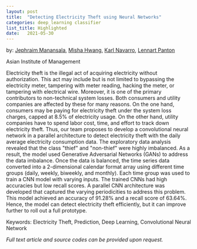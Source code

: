 ```yaml
---
layout: post
title:  "Detecting Electricity Theft using Neural Networks"
categories: deep_learning classifier
list_title: Highlighted
date:   2021-05-30 
---
```

by: [Jephraim Manansala](https://www.linkedin.com/in/jephraim-manansala/), [Misha Hwang](https://www.linkedin.com/in/mishaysabelhwang/),  [Karl Navarro](https://www.linkedin.com/in/karl-ludwig-navarro/), [Lennart Panton](https://www.linkedin.com/in/lennartpanton/)

Asian Institute of Management

Electricity theft is the illegal act of acquiring electricity without authorization. This act may include but is not limited to bypassing the electricity meter, tampering with meter reading, hacking the meter, or tampering with electrical wire. Moreover, it is one of the primary contributors to non-technical system losses. Both consumers and utility companies are affected by these for many reasons. On the one hand, consumers may be paying for electricity theft under the system loss charges, capped at 8.5% of electricity usage. On the other hand, utility companies have to spend labor cost, time, and effort to track down electricity theft. Thus, our team proposes to develop a convolutional neural network in a parallel architecture to detect electricity theft with the daily average electricity consumption data. The exploratory data analysis revealed that the class "thief" and "non-thief" were highly imbalanced. As a result, the model used Generative Adversarial Networks (GANs) to address the data imbalance. Once the data is balanced, the time series data converted into a 2-dimensional calendar format array using different time groups (daily, weekly, biweekly, and monthly). Each time group was used to train a CNN model with varying inputs. The trained CNNs had high accuracies but low recall scores. A parallel CNN architecture was developed that captured the varying periodicities to address this problem. This model achieved an accuracy of 91.28% and a recall score of 63.64%. Hence, the model can detect electricity theft efficiently, but it can improve further to roll out a full prototype.

Keywords: Electricity Theft, Prediction, Deep Learning, Convolutional Neural Network

<i>Full text article and source codes can be provided upon request. </i>
